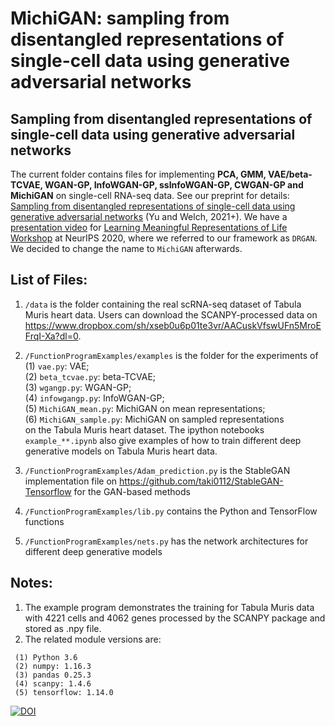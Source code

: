 # MichiGAN: sampling from disentangled representations of single-cell data using generative adversarial networks

## Sampling from disentangled representations of single-cell data using generative adversarial networks

The current folder contains files for implementing **PCA, GMM, VAE/beta-TCVAE, WGAN-GP, InfoWGAN-GP, ssInfoWGAN-GP, CWGAN-GP and MichiGAN** on single-cell RNA-seq data. See our preprint for details:  
[Sampling from disentangled representations of single-cell data using generative adversarial networks](https://www.biorxiv.org/content/10.1101/2021.01.15.426872v1) (Yu and Welch, 2021+). We have a [presentation video](https://youtu.be/5tsccPMPzLQ) for [Learning Meaningful Representations of Life Workshop](https://www.lmrl.org/) at NeurIPS 2020, where we referred to our framework as `DRGAN`. We decided to change the name to `MichiGAN` afterwards.   

## List of Files:

1) `/data` is the folder containing the real scRNA-seq dataset of Tabula Muris heart data. Users can download the SCANPY-processed data on https://www.dropbox.com/sh/xseb0u6p01te3vr/AACuskVfswUFn5MroEFrqI-Xa?dl=0. 
2) `/FunctionProgramExamples/examples` is the folder for the experiments of\
  (1) `vae.py`: VAE; \
  (2) `beta_tcvae.py`: beta-TCVAE;\
  (3) `wgangp.py`: WGAN-GP;\
  (4) `infowgangp.py`: InfoWGAN-GP;\
  (5) `MichiGAN_mean.py`: MichiGAN on mean representations;\
  (6) `MichiGAN_sample.py`: MichiGAN on sampled representations\
  on the Tabula Muris heart dataset.
  The ipython notebooks `example_**.ipynb` also give examples of how to train different deep generative models on Tabula Muris heart data. 

3) `/FunctionProgramExamples/Adam_prediction.py` is the StableGAN implementation file on https://github.com/taki0112/StableGAN-Tensorflow for the GAN-based methods
4) `/FunctionProgramExamples/lib.py` contains the Python and TensorFlow functions
3) `/FunctionProgramExamples/nets.py` has the network architectures for different deep generative models 

## Notes:  

1) The example program demonstrates the training for Tabula Muris data with 4221 cells and 4062 genes processed by the SCANPY package and stored as .npy file. 
2) The related module versions are: 
```
 (1) Python 3.6
 (2) numpy: 1.16.3
 (3) pandas 0.25.3 
 (4) scanpy: 1.4.6
 (5) tensorflow: 1.14.0 
```

[![DOI](https://zenodo.org/badge/312381072.svg)](https://zenodo.org/badge/latestdoi/312381072)

